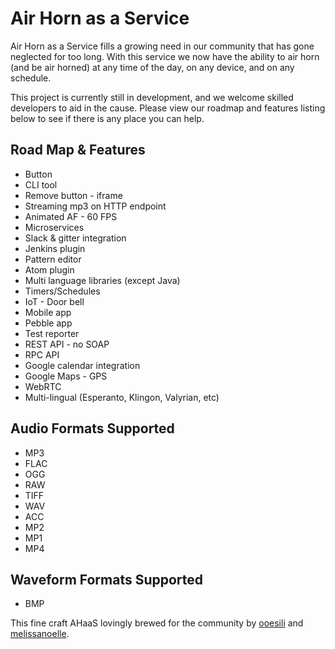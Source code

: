 # Air Horn as a Service

Air Horn as a Service fills a growing need in our community that has gone neglected for too long. With this service we now have the ability to air horn (and be air horned) at any time of the day, on any device, and on any schedule.

This project is currently still in development, and we welcome skilled developers to aid in the cause. Please view our roadmap and features listing below to see if there is any place you can help.

## Road Map & Features

* Button
* CLI tool
* Remove button - iframe
* Streaming mp3 on HTTP endpoint
* Animated AF - 60 FPS
* Microservices
* Slack & gitter integration
* Jenkins plugin
* Pattern editor
* Atom plugin
* Multi language libraries (except Java)
* Timers/Schedules
* IoT - Door bell
* Mobile app
* Pebble app
* Test reporter
* REST API - no SOAP
* RPC API
* Google calendar integration
* Google Maps - GPS
* WebRTC
* Multi-lingual (Esperanto, Klingon, Valyrian, etc)

## Audio Formats Supported

* MP3
* FLAC
* OGG
* RAW
* TIFF
* WAV
* ACC
* MP2
* MP1
* MP4

## Waveform Formats Supported

* BMP

This fine craft AHaaS lovingly brewed for the community by [ooesili](https://github.com/ooesili) and [melissanoelle](https://github.com/melissanoelle).  

